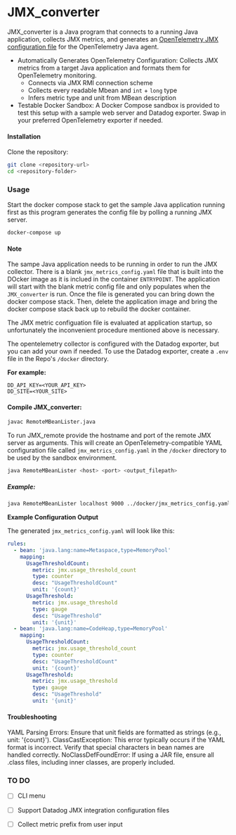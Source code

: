 # JMX_converter

JMX_converter is a Java program that connects to a running Java application, collects JMX metrics, and generates an [OpenTelemetry JMX configuration file](https://opentelemetry.io/blog/2023/jmx-metric-insight/#further-capabilities-of-the-module) for the OpenTelemetry Java agent.


* Automatically Generates OpenTelemetry Configuration: Collects JMX metrics from a target Java application and formats them for OpenTelemetry monitoring.
  * Connects via JMX RMI connection scheme
  * Collects every readable Mbean and `int` + `long` type 
  * Infers metric type and unit from MBean description
* Testable Docker Sandbox: A Docker Compose sandbox is provided to test this setup with a sample web server and Datadog exporter. Swap in your preferred OpenTelemetry exporter if needed.

#### Installation
Clone the repository:

```bash
git clone <repository-url>
cd <repository-folder>
```




### Usage


Start the docker compose stack to get the sample Java application running first as this program generates the config file by polling a running JMX server.


```bash
docker-compose up
```

#### Note

The sampe Java application needs to be running in order to run the JMX collector. There is a blank `jmx_metrics_config.yaml` file that is built into the DOcker image as it is inclued in the container `ENTRYPOINT`. The application will start with the blank metric config file and only populates when the `JMX_converter` is run. Once the file is generated you can bring down the docker compose stack. Then, delete the application image and bring the docker compose stack back up to rebuild the docker container.

The JMX metric configuation file is evaluated at application startup, so unfortunately the inconvenient procedure mentioned above is necessary.

The opentelemetry collector is configured with the Datadog exporter, but you can add your own if needed. To use the Datadog exporter, create a `.env` file in the Repo's `/docker` directory.

**For example:**
```
DD_API_KEY=<YOUR_API_KEY>
DD_SITE=<YOUR_SITE>
```


#### Compile JMX_converter:

```bash
javac RemoteMBeanLister.java
```

To run JMX_remote provide the hostname and port of the remote JMX server as arguments. This will create an OpenTelemetry-compatible YAML configuration file called `jmx_metrics_config.yaml` in the `/docker` directory to be used by the sandbox environment.



```bash
java RemoteMBeanLister <host> <port> <output_filepath>
```    

##### Example:

```bash
java RemoteMBeanLister localhost 9000 ../docker/jmx_metrics_config.yaml # Use this filepath to put config file in properlocation for sandbox testing
```


**Example Configuration Output**

The generated `jmx_metrics_config.yaml` will look like this:

```yaml
rules:
  - bean: 'java.lang:name=Metaspace,type=MemoryPool'
    mapping:
      UsageThresholdCount:
        metric: jmx.usage_threshold_count
        type: counter
        desc: "UsageThresholdCount"
        unit: '{count}'
      UsageThreshold:
        metric: jmx.usage_threshold
        type: gauge
        desc: "UsageThreshold"
        unit: '{unit}'
  - bean: 'java.lang:name=CodeHeap,type=MemoryPool'
    mapping:
      UsageThresholdCount:
        metric: jmx.usage_threshold_count
        type: counter
        desc: "UsageThresholdCount"
        unit: '{count}'
      UsageThreshold:
        metric: jmx.usage_threshold
        type: gauge
        desc: "UsageThreshold"
        unit: '{unit}'

```

#### Troubleshooting
YAML Parsing Errors: Ensure that unit fields are formatted as strings (e.g., unit: '{count}').
ClassCastException: This error typically occurs if the YAML format is incorrect. Verify that special characters in bean names are handled correctly.
NoClassDefFoundError: If using a JAR file, ensure all .class files, including inner classes, are properly included.

### TO DO
* [ ] CLI menu
* [ ] Support Datadog JMX integration configuration files
* [ ] Collect metric prefix from user input

